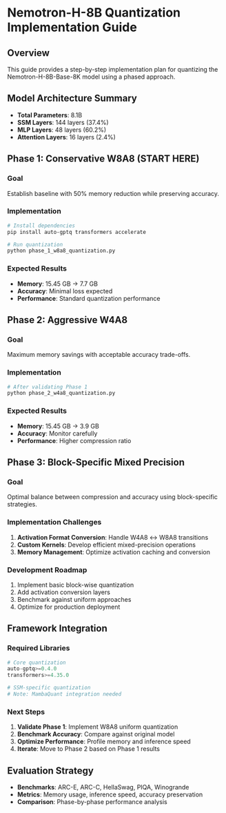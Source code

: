 # Nemotron-H-8B Quantization Implementation Guide

## Overview
This guide provides a step-by-step implementation plan for quantizing the Nemotron-H-8B-Base-8K model using a phased approach.

## Model Architecture Summary
- **Total Parameters**: 8.1B
- **SSM Layers**: 144 layers (37.4%)
- **MLP Layers**: 48 layers (60.2%)
- **Attention Layers**: 16 layers (2.4%)

## Phase 1: Conservative W8A8 (START HERE)

### Goal
Establish baseline with 50% memory reduction while preserving accuracy.

### Implementation
```bash
# Install dependencies
pip install auto-gptq transformers accelerate

# Run quantization
python phase_1_w8a8_quantization.py
```

### Expected Results
- **Memory**: 15.45 GB → 7.7 GB
- **Accuracy**: Minimal loss expected
- **Performance**: Standard quantization performance

## Phase 2: Aggressive W4A8

### Goal  
Maximum memory savings with acceptable accuracy trade-offs.

### Implementation
```bash
# After validating Phase 1
python phase_2_w4a8_quantization.py
```

### Expected Results
- **Memory**: 15.45 GB → 3.9 GB  
- **Accuracy**: Monitor carefully
- **Performance**: Higher compression ratio

## Phase 3: Block-Specific Mixed Precision

### Goal
Optimal balance between compression and accuracy using block-specific strategies.

### Implementation Challenges
1. **Activation Format Conversion**: Handle W4A8 ↔ W8A8 transitions
2. **Custom Kernels**: Develop efficient mixed-precision operations
3. **Memory Management**: Optimize activation caching and conversion

### Development Roadmap
1. Implement basic block-wise quantization
2. Add activation conversion layers
3. Benchmark against uniform approaches
4. Optimize for production deployment

## Framework Integration

### Required Libraries
```python
# Core quantization
auto-gptq>=0.4.0
transformers>=4.35.0

# SSM-specific quantization  
# Note: MambaQuant integration needed
```

### Next Steps
1. **Validate Phase 1**: Implement W8A8 uniform quantization
2. **Benchmark Accuracy**: Compare against original model
3. **Optimize Performance**: Profile memory and inference speed
4. **Iterate**: Move to Phase 2 based on Phase 1 results

## Evaluation Strategy
- **Benchmarks**: ARC-E, ARC-C, HellaSwag, PIQA, Winogrande
- **Metrics**: Memory usage, inference speed, accuracy preservation
- **Comparison**: Phase-by-phase performance analysis
